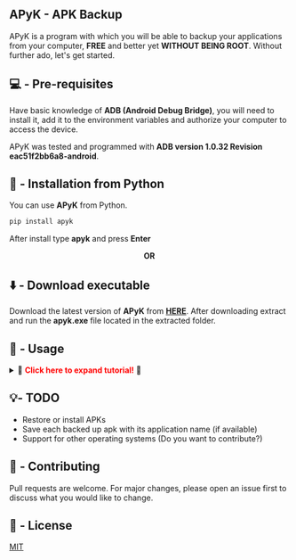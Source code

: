 ## APyK - APK Backup

APyK is a program with which you will be able to backup your applications from your computer, **FREE** and better yet **WITHOUT BEING ROOT**. Without further ado, let's get started.

## 💻 - Pre-requisites

Have basic knowledge of **ADB (Android Debug Bridge)**, you will need to install it, add it to the environment variables and authorize your computer to access the device.

APyK was tested and programmed with **ADB version 1.0.32 Revision eac51f2bb6a8-android**.



## 🐍 - Installation from Python

You can use **APyK** from Python.

```bash
pip install apyk
```

After install type **apyk** and press **Enter**

<p align="center"><b>OR</b></p>

## ⬇️ - Download executable

Download the latest version of **APyK** from [**HERE**](/jalkhov/apyk/releases/latest/download/asset-name.zip). After downloading extract and run the **apyk.exe** file located in the extracted folder.



## 📘 - Usage

<details>
  <summary>🔽 <span style="color:red"><b>Click here to expand tutorial!</b></span> 🔽</summary>

##### 👀 Remember

* Have ADB added to the system environment variables.
* Have granted permissions to the computer to access the device.
* Have the device in debug mode.
* And (of course), have the device connected to the computer via USB.

##### 🔎 App name lookup

![1.Name_Lookup](https://i.imgur.com/E15SW4e.png)

This warning is due to the fact that when listing the applications installed on your device they will look approximately as follows:

```text
org.telegram.messenger
com.whatsapp
com.facebook.lite
```

Each app in the playstore has a **unique ID**, and these are the ones that will be displayed in the list of apps, as you can see there are some that can be easily identified, however there are others whose IDs have nothing to do with the original name and for some people it is difficult to know which app corresponds, such as **Tik Tok**:

```text
com.zhiliaoapp.musically
```

Anyway, returning to the main point, if we decide to activate the option in question, APyK will look for the real name of the app based on the ID of this, and it will go from looking like we showed it before to look like this:

```text
org.telegram.messenger | Telegram
com.whatsapp | WhatsApp Messenger
com.facebook.lite | Facebook Lite
com.zhiliaoapp.musically | Tik Tok
```

Please note that this option requires an internet connection, and depending on the speed of the internet connection the list of applications will be loaded.

**NOTE**: As it says in the warning, apps that do not belong to the Play Store will not be affected, since as I mentioned before, the search is done based on the ID with which the app is registered.

At once I say that this option is courtesy of the library [**google-play-scraper**](https://github.com/JoMingyu/google-play-scraper), credits to its creator.

##### 🖥️ Main Screen

Once you have made a decision regarding the above option, if you have the above **[HERE](#-remember)**, the program will automatically start searching for the installed applications, and if everything went well, it will display the respective list.

![2.Main_Screen](https://i.imgur.com/vkgHYCo.png)

On the main screen we have (for now):

* ID of the detected device
* Field to filter the listed applications
* List of applications
* And some very obvious buttons

A very intuitive interface, isn't it? Simple just select with a click the applications you want to back up, you can also use the filter bar to find more quickly those applications of which you have a notion of the name that has its package ID. Like the example you will see below:

![3.Filter](https://i.imgur.com/BqZ9v16.png)

When you select the applications the interface will change, and a new list will appear with the applications you have selected and the button to proceed with the backup.

![4.Selected_Packages](https://i.imgur.com/l4Y8W0y.png)

Once you are satisfied with your selection, press the **Backup** button. You will instantly be prompted to browse and select the destination directory for the apks to be backed up. Note that if you cancel the directory selection, the backup process will also be cancelled. Once you have selected the destination directory the backup process will start, and at the end you will see the following screen:

![6.Results](https://i.imgur.com/8m1hNFg.png)

(For now) the resulting file names will be the package IDs of each application, so our final directory would look like this:

![7.Folder.PNG](https://i.imgur.com/Jla0xbD.png)

</details>

## 💡- TODO

* Restore or install APKs
* Save each backed up apk with its application name (if available)
* Support for other operating systems (Do you want to contribute?)



## 💪 - Contributing

Pull requests are welcome. For major changes, please open an issue first to discuss what you would like to change.



## 📝 - License
[MIT](https://choosealicense.com/licenses/mit/)